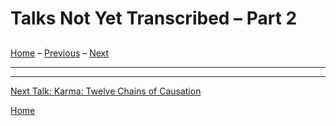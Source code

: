 <a name="0"></a>
# Talks Not Yet Transcribed – Part 2
## 

[Home](index#talks-2) – [Previous](1980-01-20-BlueCliffRecordCase2Lecture2#0) – [Next](1980-07-01-Karma-TwelveChainsOfCausation#0)

---

---
[Next Talk: Karma: Twelve Chains of Causation](1980-07-01-Karma-TwelveChainsOfCausation#0)

[Home](index#talks-1)
